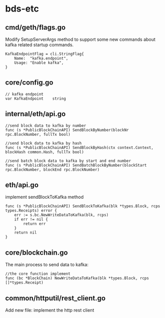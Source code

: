 # bds-etc
## cmd/geth/flags.go
Modify SetupServerArgs method to support some new commands about kafka related startup commands.
```
KafkaEndpointFlag = cli.StringFlag{
    Name:  "kafka.endpoint",
    Usage: "Enable kafka",
}
```

## core/config.go

```
// kafka endpoint
var KafkaEndpoint    string
```

## internal/eth/api.go

```
//send block data to kafka by number
func (s *PublicBlockChainAPI) SendBlockByNumber(blockNr rpc.BlockNumber, fullTx bool) 

//send block data to kafka by hash
func (s *PublicBlockChainAPI) SendBlockByHash(ctx context.Context, blockHash common.Hash, fullTx bool) 

//send batch block data to kafka by start and end number
func (s *PublicBlockChainAPI) SendBatchBlockByNumber(blockStart rpc.BlockNumber, blockEnd rpc.BlockNumber) 

```

## eth/api.go
implement sendBlockToKafka method

```
func (s *PublicBlockChainAPI) SendBlockToKafka(blk *types.Block, rcps types.Receipts) error {
	err := s.bc.NewWriteDataToKafka(blk, rcps)
	if err != nil {
		return err
	}
	return nil
}
```

## core/blockchain.go
The main process to send data to kafka:

```
//the core function implement 
func (bc *BlockChain) NewWriteDataToKafka(blk *types.Block, rcps []*types.Receipt)
```

## common/httputil/rest_client.go
Add new file:
implement the http rest client
